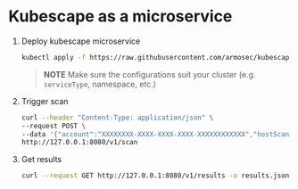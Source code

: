 # Kubescape as a microservice

1. Deploy kubescape microservice
    ```bash
    kubectl apply -f https://raw.githubusercontent.com/armosec/kubescape/master/httphandler/examples/prometheus/kubescape.yaml
    ```
    > **NOTE** Make sure the configurations suit your cluster (e.g. `serviceType`, namespace, etc.)

2. Trigger scan
    ```bash
    curl --header "Content-Type: application/json" \
    --request POST \
    --data '{"account":"XXXXXXXX-XXXX-XXXX-XXXX-XXXXXXXXXXXX","hostScanner":true, "submit":true}' \
    http://127.0.0.1:8080/v1/scan
    ```

3. Get results
    ```bash
    curl --request GET http://127.0.0.1:8080/v1/results -o results.json
    ```